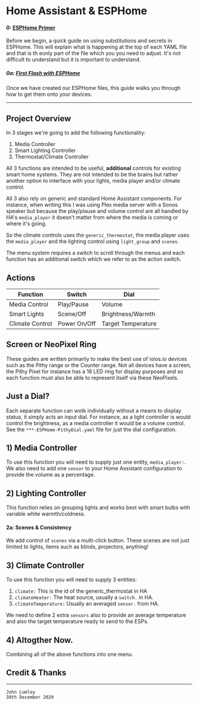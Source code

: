 # Home Assistant & ESPHome

#### 0: [ESPHome Primer](https://github.com/ioios-io/demos/tree/main/Home%20Assistant%20with%20ESPHome/0.%20ESPHome%20Primer)
Before we begin, a quick guide on using substitutions and secrets in ESPHome. This will explain what is happening at the top of each YAML file and that is th eonly part of the file which you you need to adjust. It's not difficult to understand but it is important to understand.
##### 0a: [First Flash with ESPHome](https://github.com/ioios-io/demos/tree/main/Home%20Assistant%20with%20ESPHome/0a.%20First%20Flash%20with%20ESPHome)
Once we have created our ESPHome files, this guide walks you through how to get them onto your devices.

___

## Project Overview
In 3 stages we're going to add the following functionality:
1) Media Controller
2) Smart Lighting Controller
3) Thermostat/Climate Controller

All 3 functions are intended to be useful, **additional** controls for existing smart home systems. They are not intended to be the brains but rather another option to interface with your lights, media player and/or climate control.

All 3 also rely on generic and standard Home Assistant components. For instance, when writing this I was using Plex media server with a Sonos speaker but because the play/plause and volume control are all handled by HA's `media_player` it doesn't matter from where the media is coming or where it's going.

So the climate controls uses the `generic_thermostat`, the media player uses the `media_player` and the lighting control using `light_group` and `scenes`.

The menu system requires a switch to scroll through the menus and each function has an additional switch which we refer to as the action switch.

## Actions
| Function        | Switch       | Dial               |
| --------------- |--------------| -------------------|
| Media Control   | Play/Pause   | Volume             |
| Smart Lights    | Scene/Off    | Brightness/Warmth  |
| Climate Control | Power On/Off | Target Temperature |


## Screen or NeoPixel Ring
These guides are written primarily to make the best use of ioios.io devices such as the Pithy range or the Counter range. Not all devices have a screen, the Pithy Pixel for instance has a 16 LED ring for display purposes and so each function must also be able to represent itself via these NeoPixels.

## Just a Dial?
Each separate function can wotk individually without a means to display status, it simply acts an input dial. For instance, as a light controller is would control the brightness, as a media controller it would be a volume control.
See the `***-ESPHome-PithyDial.yaml` file for just the dial configuration.

## 1) Media Controller
To use this function you will need to supply just one entity, `media_player:`. We also need to add one `sensor` to your Home Assistant configuration to provide the volume as a percentage.
## 2) Lighting Controller
This function relies on grouping lights and works best with smart bulbs with variable white warmth/coldness.
#### 2a: Scenes & Consistency
We add control of `scenes` via a multi-click button. These scenes are not just limited to lights, items such as blinds, projectors, anything!
## 3) Climate Controller
To use this function you will need to supply 3 entities:
1) `climate:` This is the id of the generic_thermostat in HA
2) `climateHeater:` The heat source, usually a `switch.` in HA.
3) `climateTemperature:` Usually an averaged `sensor.` from HA.

We need to define 2 extra `sensors` also to provide an average temperature and also the target temperature ready to send to the ESPs.

## 4) Altogther Now.
Combining all of the above functions into one menu. 


## Credit & Thanks

___

```
John Lumley
30th December 2020
```